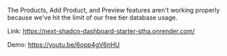 The Products, Add Product, and Preview features aren't working properly because we've hit the limit of our free tier database usage.

Link: https://next-shadcn-dashboard-starter-stha.onrender.com/ 

Demo: https://youtu.be/6opp4gV6nHU
